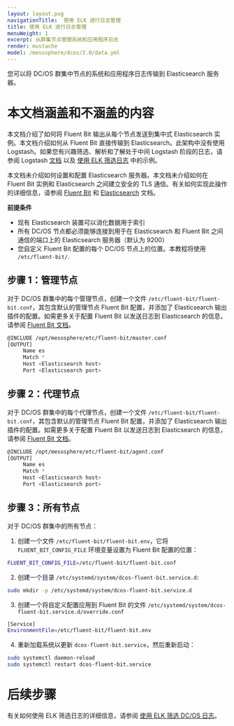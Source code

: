 ```yaml
---
layout: layout.pug
navigationTitle:  使用 ELK 进行日志管理
title: 使用 ELK 进行日志管理
menuWeight: 1
excerpt: 从群集节点管理系统和应用程序日志
render: mustache
model: /mesosphere/dcos/2.0/data.yml
---
```






您可以将 DC/OS 群集中节点的系统和应用程序日志传输到 Elasticsearch 服务器。


# 本文档涵盖和不涵盖的内容

本文档介绍了如何将 Fluent Bit 输出从每个节点发送到集中式 Elasticsearch 实例。本文档介绍如何从 Fluent Bit 直接传输到 Elasticsearch。此架构中没有使用 Logstash。如果您有兴趣筛选、解析和了解处于中间 Logstash 阶段的日志，请参阅 Logstash [文档][4] 以及 [使用 ELK 筛选日志][2] 中的示例。

本文档未介绍如何设置和配置 Elasticsearch 服务器。本文档未介绍如何在 Fluent Bit 实例和 Elasticsearch 之间建立安全的 TLS 通信。有关如何实现此操作的详细信息，请参阅 [Fluent Bit][1] 和 [Elasticsearch][3] 文档。

**前提条件**

* 现有 Elasticsearch 装置可以消化数据用于索引
*   所有 DC/OS 节点都必须能够连接到用于在 Elasticsearch 和 Fluent Bit 之间通信的端口上的 Elasticsearch 服务器（默认为 9200）
*   您自定义 Fluent Bit 配置的每个 DC/OS 节点上的位置。本教程将使用 `/etc/fluent-bit/`.

## 步骤 1：管理节点

对于 DC/OS 群集中的每个管理节点，创建一个文件 `/etc/fluent-bit/fluent-bit.conf`，其包含默认的管理节点 Fluent Bit 配置，并添加了 Elasticsearch 输出插件的配置。如需更多关于配置 Fluent Bit 以发送日志到 Elasticsearch 的信息，请参阅 [Fluent Bit 文档][1]。

```bash
@INCLUDE /opt/mesosphere/etc/fluent-bit/master.conf
[OUTPUT]
     Name es
     Match *
     Host <Elasticsearch host>
     Port <Elasticsearch port>
```

## 步骤 2：代理节点

对于 DC/OS 群集中的每个代理节点，创建一个文件 `/etc/fluent-bit/fluent-bit.conf`，其包含默认的管理节点 Fluent Bit 配置，并添加了 Elasticsearch 输出插件的配置。如需更多关于配置 Fluent Bit 以发送日志到 Elasticsearch 的信息，请参阅 [Fluent Bit 文档][1]。

```bash
@INCLUDE /opt/mesosphere/etc/fluent-bit/agent.conf
[OUTPUT]
     Name es
     Match *
     Host <Elasticsearch host>
     Port <Elasticsearch port>
```

## 步骤 3：所有节点

对于 DC/OS 群集中的所有节点：

1. 创建一个文件 `/etc/fluent-bit/fluent-bit.env`，它将 `FLUENT_BIT_CONFIG_FILE` 环境变量设置为 Fluent Bit 配置的位置：

```bash
FLUENT_BIT_CONFIG_FILE=/etc/fluent-bit/fluent-bit.conf
```

2. 创建一个目录 `/etc/systemd/system/dcos-fluent-bit.service.d`:

```bash
sudo mkdir -p /etc/systemd/system/dcos-fluent-bit.service.d
```

3. 创建一个将自定义配置应用到 Fluent Bit 的文件 `/etc/systemd/system/dcos-fluent-bit.service.d/override.conf`

```bash
[Service]
EnvironmentFile=/etc/fluent-bit/fluent-bit.env
```

4. 重新加载系统以更新 `dcos-fluent-bit.service`，然后重新启动：

```bash
sudo systemctl daemon-reload
sudo systemctl restart dcos-fluent-bit.service
```

# 后续步骤

有关如何使用 ELK 筛选日志的详细信息，请参阅 [使用 ELK 筛选 DC/OS 日志][2]。

 [1]: https://docs.fluentbit.io/manual/output/elasticsearch
 [2]: ../filter-elk/
 [3]: https://www.elastic.co/guide/en/elasticsearch/reference/5.0/index.html
 [4]: https://www.elastic.co/guide/en/logstash/current/index.html
